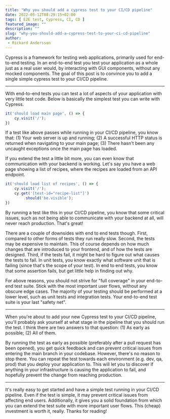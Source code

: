 ```yaml
---
title: "Why you should add a cypress test to your CI/CD pipeline"
date: 2022-05-12T08:29:15+02:00
tags: [ E2E test, Cypress, CI, CD ]
featured_image: ""
description: ""
slug: "why-you-should-add-a-cypress-test-to-your-ci-cd-pipeline"
author:
 - Rickard Andersson
---
```

Cypress is a framework for testing web applications, primarily used for end-to-end testing. In an end-to-end test you test your application as a whole just as a real user would, by interacting with GUI components, without any mocked components. The goal of this post is to convince you to add a single simple cypress test to your CI/CD pipeline.

---

With end-to-end tests you can test a lot of aspects of your application with very little test code. Below is basically the simplest test you can write with Cypress.

```javascript
it('should load main page', () => {
    cy.visit('/');
})
```

If a test like above passes while running in your CI/CD pipeline, you know that: (1) Your web server is up and running; (2) A successful HTTP status is returned when navigating to your main page; (3) There hasn't been any uncaught exceptions once the main page has loaded.

If you extend the test a little bit more, you can even know that communication with your backend is working. Let's say you have a web page showing a list of recipes, where the recipes are loaded from an API endpoint.

```javascript
it('should load list of recipes', () => {
    cy.visit('/');
    cy.get('[test-id="recipe-list"]')
        .should('be.visible');
})
```

By running a test like this in your CI/CD pipeline, you know that some critical issues, such as not being able to communicate with your backend at all, will never reach production. That's great!

There are a couple of downsides with end to end tests though. First, compared to other forms of tests they run really slow. Second, the tests may be expensive to maintain. This of course depends on how much changes that are introduced to your frontend, and of how the tests are designed. Third, if the tests fail, it might be hard to figure out what causes the tests to fail. In unit tests, you know exactly what software unit that is failing (since that's the scope of your test). In end to end tests, you know that some assertion fails, but get little help in finding out why.

For above reasons, you should not strive for "full coverage" in your end-to-end test suite. Stick with the most important user flows, without any obscure edge cases. The majority of your testing should be performed at a lower level, such as unit tests and integration tests. Your end-to-end test suite is your last "safety net".

---

When you're about to add your new Cypress test to your CI/CD pipeline, you'll probably ask yourself at what stage in the pipeline that you should run the test. I think there are two answers to that question: (1) As early as possible; (2) All of them.

By running the test as early as possible (preferably after a pull request has been opened), you get quick feedback and can prevent critical issues from entering the main branch in your codebase. However, there's no reason to stop there. You can repeat the test towards each environment (e.g. dev, qa, prod) that you deploy your application to. This will let you to discover if anything in your infrastructure is causing the application to fail, and hopefully prevent the change from reaching production.

---

It's really easy to get started and have a simple test running in your CI/CD pipeline. Even if the test is simple, it may prevent critical issues from affecting end users. Additionally, it gives you a solid foundation from which you can extend the test suite with more important user flows. This (cheap) investment is worth it, really. Thanks for reading!
